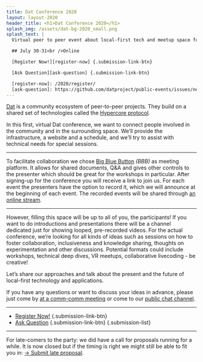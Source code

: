 ```yaml
---
title: Dat Conference 2020
layout: layout-2020
header_title: <h1>Dat Conference 2020</h1>
splash_img: /assets/dat-bg-2020_small.png
splash_text: |
  Virtual peer to peer event about local-first tech and meetup space for everyone interested in the decentralized web.

  ## July 30-31<br />Online

  [Register Now!][register-now] {.submission-link-btn}

  [Ask Question][ask-question] {.submission-link-btn}

  [register-now]: /2020/register/
  [ask-question]: https://github.com/datproject/public-events/issues/new?labels=question
---
```


[Dat](https://dat.foundation) is a community ecosystem of peer-to-peer projects. They build on a shared set of technologies called the [Hypercore protocol](https://hypercore-protocol.org). 

In this first, virtual Dat conference, we want to connect people involved in the community and in the surrounding space. We’ll provide the infrastructure, a website and a schedule, and we’ll try to assist with technical needs for special sessions.

---

To facilitate collaboration we chose [Big Blue Button][bbb] _(BBB)_ as meeting platform. It allows for shared documents, Q&A and gives other controls to the presenter which should be great for the workshops in particular. After signing-up for the conference you will receive a link to join us. For each event the presenters have the option to record it, which we will announce at the beginning of each event. The recorded events will be shared through [an online stream][stream].

---

However, filling this space will be up to all of you, the participants! If you want to do introductions and presentations there will be a channel dedicated just for showing looped, pre-recorded videos. For the actual conference, we’re looking for all kinds of ideas such as sessions on how to foster collaboration, inclusiveness and knowledge sharing, thoughts on experimentation and other discussions. Potential formats could include workshops, technical deep dives, VR meetups, collaborative livecoding - be creative!

Let’s share our approaches and talk about the present and the future of local-first technology and applications.

If you have any questions or want to discuss your ideas in advance, please just come by [at a comm-comm meeting](https://github.com/datproject/comm-comm/issues?q=is%3Aissue+is%3Aopen+label%3Ameeting) or come to our [public chat channel](https://dat.foundation/community/chat/).

---

* [Register Now!][register-now] {.submission-link-btn}
* [Ask Question][ask-question] {.submission-link-btn}
{.submission-list}

---

For late-comers to the party: we did have a call for proposals running for a while. It is now closed but if the timing is right we might
still be able to fit you in: [→ Submit late proposal][late-submission].


 [bbb]: https://bigbluebutton.org/
 [stream]: /2020/stream/
 [register-now]: /2020/register/
 [late-submission]: https://conf.consento.org/dat-event-2020/cfp
 [ask-question]: https://github.com/datproject/public-events/issues/new?labels=question

